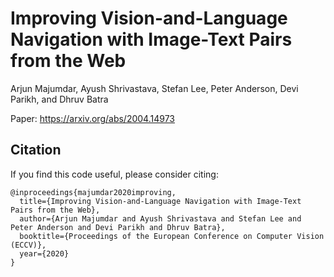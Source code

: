 # Improving Vision-and-Language Navigation with Image-Text Pairs from the Web

Arjun Majumdar, Ayush Shrivastava, Stefan Lee, Peter Anderson, Devi Parikh, and Dhruv Batra

Paper: https://arxiv.org/abs/2004.14973

## Citation

If you find this code useful, please consider citing:

```
@inproceedings{majumdar2020improving,
  title={Improving Vision-and-Language Navigation with Image-Text Pairs from the Web},
  author={Arjun Majumdar and Ayush Shrivastava and Stefan Lee and Peter Anderson and Devi Parikh and Dhruv Batra},
  booktitle={Proceedings of the European Conference on Computer Vision (ECCV)},
  year={2020}
}
```
